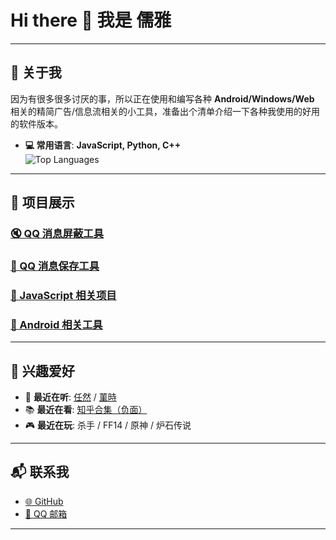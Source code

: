 # Hi there 👋 我是 **儒雅**  

---

## 🎯 关于我  

因为有很多很多讨厌的事，所以正在使用和编写各种 **Android/Windows/Web** 相关的精简广告/信息流相关的小工具，准备出个清单介绍一下各种我使用的好用的软件版本。  

- **💻 常用语言**: **JavaScript, Python, C++**  
![Top Languages](https://github-readme-stats.vercel.app/api/top-langs/?username=elegantland&layout=compact&theme=radical)  

---

## 🚀 项目展示  

### [🔇 QQ 消息屏蔽工具](https://github.com/elegantland/qqMessageBlocker)  
### [💾 QQ 消息保存工具](https://github.com/elegantland/qqMessageSave)  
### [📜 JavaScript 相关项目](https://github.com/elegantland/elegantland/edit/main/)  
### [📱 Android 相关工具](https://github.com/elegantland/elegantland/releases)  

---

## 🌟 兴趣爱好  

- 🎵 **最近在听**: [任然](https://music.163.com/?from=itab#/artist?id=9255) / [菫時](https://space.bilibili.com/796556)  
- 📚 **最近在看**: [知乎合集（负面）](https://github.com/elegantland/elegantland/blob/main/2025.md)  
- 🎮 **最近在玩**: 杀手 / FF14 / 原神 / 炉石传说  

---

## 📬 联系我  

- [🌐 GitHub](https://github.com/elegantland)  
- [📧 QQ 邮箱](mailto:2543971286@qq.com)  

---

